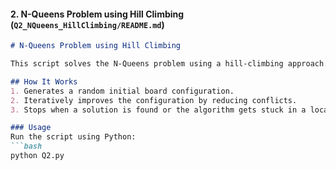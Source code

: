 
#### 2. N-Queens Problem using Hill Climbing (`Q2_NQueens_HillClimbing/README.md`)
```markdown
# N-Queens Problem using Hill Climbing

This script solves the N-Queens problem using a hill-climbing approach. The goal is to place `N` queens on an `N x N` chessboard so that no two queens attack each other.

## How It Works
1. Generates a random initial board configuration.
2. Iteratively improves the configuration by reducing conflicts.
3. Stops when a solution is found or the algorithm gets stuck in a local optimum.

### Usage
Run the script using Python:
```bash
python Q2.py
